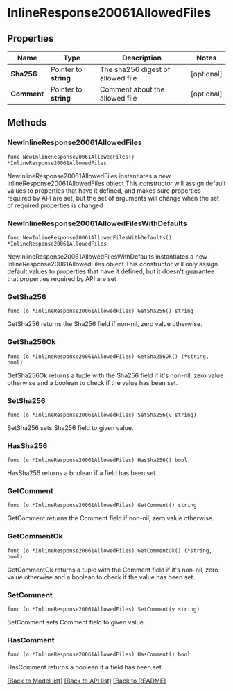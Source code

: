 # InlineResponse20061AllowedFiles

## Properties

Name | Type | Description | Notes
------------ | ------------- | ------------- | -------------
**Sha256** | Pointer to **string** | The sha256 digest of allowed file | [optional] 
**Comment** | Pointer to **string** | Comment about the allowed file | [optional] 

## Methods

### NewInlineResponse20061AllowedFiles

`func NewInlineResponse20061AllowedFiles() *InlineResponse20061AllowedFiles`

NewInlineResponse20061AllowedFiles instantiates a new InlineResponse20061AllowedFiles object
This constructor will assign default values to properties that have it defined,
and makes sure properties required by API are set, but the set of arguments
will change when the set of required properties is changed

### NewInlineResponse20061AllowedFilesWithDefaults

`func NewInlineResponse20061AllowedFilesWithDefaults() *InlineResponse20061AllowedFiles`

NewInlineResponse20061AllowedFilesWithDefaults instantiates a new InlineResponse20061AllowedFiles object
This constructor will only assign default values to properties that have it defined,
but it doesn't guarantee that properties required by API are set

### GetSha256

`func (o *InlineResponse20061AllowedFiles) GetSha256() string`

GetSha256 returns the Sha256 field if non-nil, zero value otherwise.

### GetSha256Ok

`func (o *InlineResponse20061AllowedFiles) GetSha256Ok() (*string, bool)`

GetSha256Ok returns a tuple with the Sha256 field if it's non-nil, zero value otherwise
and a boolean to check if the value has been set.

### SetSha256

`func (o *InlineResponse20061AllowedFiles) SetSha256(v string)`

SetSha256 sets Sha256 field to given value.

### HasSha256

`func (o *InlineResponse20061AllowedFiles) HasSha256() bool`

HasSha256 returns a boolean if a field has been set.

### GetComment

`func (o *InlineResponse20061AllowedFiles) GetComment() string`

GetComment returns the Comment field if non-nil, zero value otherwise.

### GetCommentOk

`func (o *InlineResponse20061AllowedFiles) GetCommentOk() (*string, bool)`

GetCommentOk returns a tuple with the Comment field if it's non-nil, zero value otherwise
and a boolean to check if the value has been set.

### SetComment

`func (o *InlineResponse20061AllowedFiles) SetComment(v string)`

SetComment sets Comment field to given value.

### HasComment

`func (o *InlineResponse20061AllowedFiles) HasComment() bool`

HasComment returns a boolean if a field has been set.


[[Back to Model list]](../README.md#documentation-for-models) [[Back to API list]](../README.md#documentation-for-api-endpoints) [[Back to README]](../README.md)


